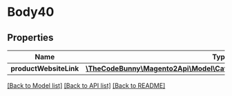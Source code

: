 # Body40

## Properties
Name | Type | Description | Notes
------------ | ------------- | ------------- | -------------
**productWebsiteLink** | [**\TheCodeBunny\Magento2Api\Model\CatalogDataProductWebsiteLinkInterface**](CatalogDataProductWebsiteLinkInterface.md) |  | 

[[Back to Model list]](../README.md#documentation-for-models) [[Back to API list]](../README.md#documentation-for-api-endpoints) [[Back to README]](../README.md)


